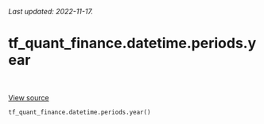 <!--
This file is generated by a tool. Do not edit directly.
For open-source contributions the docs will be updated automatically.
-->

*Last updated: 2022-11-17.*

<div itemscope itemtype="http://developers.google.com/ReferenceObject">
<meta itemprop="name" content="tf_quant_finance.datetime.periods.year" />
<meta itemprop="path" content="Stable" />
</div>

# tf_quant_finance.datetime.periods.year

<!-- Insert buttons and diff -->

<table class="tfo-notebook-buttons tfo-api" align="left">
</table>

<a target="_blank" href="https://github.com/google/tf-quant-finance/blob/master/tf_quant_finance/datetime/periods/period_tensors.py">View source</a>





```python
tf_quant_finance.datetime.periods.year()
```



<!-- Placeholder for "Used in" -->
